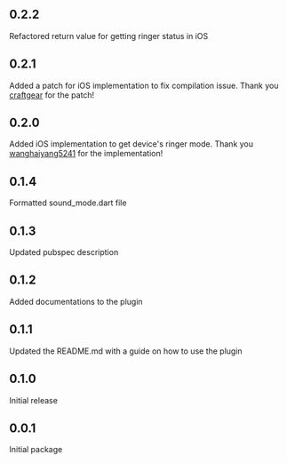 ## 0.2.2
Refactored return value for getting ringer status in iOS

## 0.2.1
Added a patch for iOS implementation to fix compilation issue. Thank you [craftgear](https://github.com/craftgear) for the patch!

## 0.2.0
Added iOS implementation to get device's ringer mode. Thank you [wanghaiyang5241](https://github.com/wanghaiyang5241) for the implementation!

## 0.1.4
Formatted sound_mode.dart file 

## 0.1.3
Updated pubspec description

## 0.1.2
Added documentations to the plugin

## 0.1.1
Updated the README.md with a guide on how to use the plugin

## 0.1.0
Initial release

## 0.0.1
Initial package
